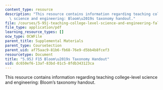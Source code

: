 ```yaml
---
content_type: resource
description: "This resource contains information regarding teaching college-level\
  \ science and engineering: Bloom\u2019s taxonomy handout."
file: /courses/5-95j-teaching-college-level-science-and-engineering-fall-2015/dc650ef613af83bd01c58fdb343123ca_MIT5_95JF15_blooms_verbs.pdf
file_type: application/pdf
learning_resource_types: []
ocw_type: OCWFile
parent_title: Supplemental Materials
parent_type: CourseSection
parent_uid: af75aac9-81b6-fb68-76e9-d5bb4b8fcef3
resourcetype: Document
title: "5.95J F15 Bloom\u2019s Taxonomy Handout"
uid: dc650ef6-13af-83bd-01c5-8fdb343123ca
---
```

This resource contains information regarding teaching college-level science and engineering: Bloom’s taxonomy handout.

